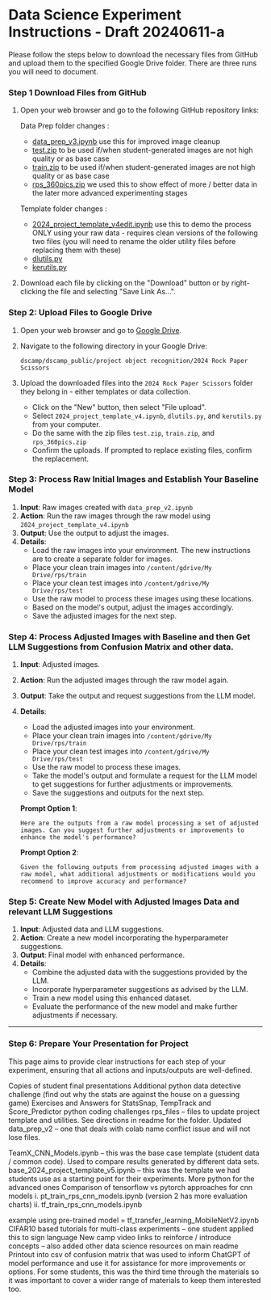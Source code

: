 # Data Science Experiment Instructions - Draft 20240611-a


Please follow the steps below to download the necessary files from GitHub and upload them to the specified Google Drive folder.
There are three runs you will  need  to document. 

### Step 1 Download Files from GitHub

1. Open your web browser and go to the following GitHub repository links:

   Data Prep folder changes :
   - [data_prep_v3.ipynb](https://github.com/RudyMartin/dsai-2024/blob/main/rps-project-updates/data_collection/data_prep_v3.ipynb)
      use this for improved image cleanup
    - [test.zip](https://github.com/RudyMartin/dsai-2024/blob/main/rps-project-updates/data_collection/test.zip)
      to be used if/when student-generated images are not high quality or as base case
    - [train.zip](https://github.com/RudyMartin/dsai-2024/blob/main/rps-project-updates/data_collection/train.zip)
      to be used if/when student-generated images are not high quality or as base case
    - [rps_360pics.zip](https://github.com/RudyMartin/dsai-2024/blob/main/rps-project-updates/data_collection/rps_360pics.zip)
      we used this to show effect of more / better data in the later more advanced experimenting stages
    
    Template folder changes :
    - [2024_project_template_v4edit.ipynb](https://github.com/RudyMartin/dsai-2024/blob/main/rps-project-updates/templates/2024_project_template_v4edit.ipynb)
      use this to demo the process ONLY using your raw data - requires clean versions of the following two files
      (you will need to rename the older utility files before replacing them with these)
    - [dlutils.py](https://github.com/RudyMartin/dsai-2024/blob/main/rps-project-updates/templates/dlutils.py)
    - [kerutils.py](https://github.com/RudyMartin/dsai-2024/blob/main/rps-project-updates/templates/kerutils.py)



4. Download each file by clicking on the "Download" button or by right-clicking the file and selecting "Save Link As...".

### Step 2: Upload Files to Google Drive

1. Open your web browser and go to [Google Drive](https://drive.google.com/).

2. Navigate to the following directory in your Google Drive:

    ```
    dscamp/dscamp_public/project object recognition/2024 Rock Paper Scissors
    ```

3. Upload the downloaded files into the `2024 Rock Paper Scissors` folder they belong in - either templates or data collection. 

    - Click on the "New" button, then select "File upload".
    - Select `2024_project_template_v4.ipynb`, `dlutils.py`, and `kerutils.py` from your computer.
    - Do the same with the zip files `test.zip`, `train.zip`, and `rps_360pics.zip`
    - Confirm the uploads. If prompted to replace existing files, confirm the replacement.


### Step 3: Process Raw Initial Images and Establish Your Baseline Model
1. **Input**: Raw images created with `data_prep_v2.ipynb`
2. **Action**: Run the raw images through the raw model using `2024_project_template_v4.ipynb`
3. **Output**: Use the output to adjust the images.
4. **Details**: 
    - Load the raw images into your environment. The new instructions are to create a separate folder for images.
    - Place your clean train images into `/content/gdrive/My Drive/rps/train`
    - Place your clean test images into `/content/gdrive/My Drive/rps/test`
    - Use the raw model to process these images using these locations.
    - Based on the model's output, adjust the images accordingly.
    - Save the adjusted images for the next step.

### Step 4: Process Adjusted Images with Baseline and then Get LLM Suggestions from Confusion Matrix and other data.
1. **Input**: Adjusted images.
2. **Action**: Run the adjusted images through the raw model again.
3. **Output**: Take the output and request suggestions from the LLM model.
4. **Details**: 
    - Load the adjusted images into your environment.
    - Place your clean train images into `/content/gdrive/My Drive/rps/train`
    - Place your clean test images into `/content/gdrive/My Drive/rps/test`
    - Use the raw model to process these images.
    - Take the model's output and formulate a request for the LLM model to get suggestions for further adjustments or improvements.
    - Save the suggestions and outputs for the next step.

    **Prompt Option 1**:
    ```
    Here are the outputs from a raw model processing a set of adjusted images. Can you suggest further adjustments or improvements to enhance the model's performance?
    ```

    **Prompt Option 2**:
    ```
    Given the following outputs from processing adjusted images with a raw model, what additional adjustments or modifications would you recommend to improve accuracy and performance?
    ```

### Step 5: Create New Model with Adjusted Images Data and relevant LLM Suggestions
1. **Input**: Adjusted data and LLM suggestions.
2. **Action**: Create a new model incorporating the hyperparameter suggestions.
3. **Output**: Final model with enhanced performance.
4. **Details**:
    - Combine the adjusted data with the suggestions provided by the LLM.
    - Incorporate hyperparameter suggestions as advised by the LLM.
    - Train a new model using this enhanced dataset.
    - Evaluate the performance of the new model and make further adjustments if necessary.

---
### Step 6: Prepare Your Presentation for Project


This page aims to provide clear instructions for each step of your experiment, ensuring that all actions and inputs/outputs are well-defined.

Copies of student final presentations
Additional python data detective challenge (find out why the stats are against the house on a guessing game)
Exercises and Answers for StatsSnap, TempTrack and Score_Predictor python coding challenges
rps_files – files to update project template and utilities. See directions in readme for the folder.
Updated data_prep_v2 – one that deals with colab name conflict issue and will not lose files.

TeamX_CNN_Models.ipynb – this was the base case template (student data / common code). Used to compare results generated by different data sets.
base_2024_project_template_v5.ipynb – this was the template we had students use as a starting point for their experiments.
More python for the advanced ones
Comparison of tensorflow vs pytorch approaches for cnn models
 i.      pt_train_rps_cnn_models.ipynb (version 2 has more evaluation charts)
ii.      tf_train_rps_cnn_models.ipynb

example using pre-trained model =  tf_transfer_learning_MobileNetV2.ipynb
CIFAR10 based tutorials for multi-class experiments – one student applied this to sign language
New camp video links to reinforce / introduce concepts – also added other data science resources on main readme
Printout into csv of confusion matrix that was used to inform ChatGPT of model performance and use it for assistance for more improvements or options.
For some students, this was the third time through the materials so it was important to cover a wider range of materials to keep them interested too.

